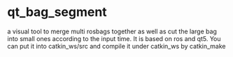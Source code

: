 # qt_bag_segment
a visual tool to merge multi rosbags together as well as cut the large bag into small ones according to the input time. It is based on ros and qt5. You can put it into catkin_ws/src and compile it under catkin_ws by catkin_make
